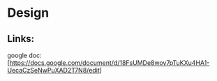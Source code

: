 # Design

## Links:
google doc: [https://docs.google.com/document/d/18FsUMDe8woy7pTuKXu4HA1-UecaCzSeNwPuXAD2T7N8/edit]
